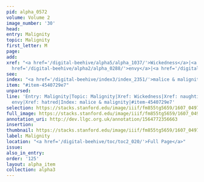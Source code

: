 ```yaml
---
pid: alpha_0572
volume: Volume 2
image_number: '30'
head:
entry: Malignity
topic: Malignity
first_letter: M
page:
add:
xref: "<a href='/digital-beehive/alpha5/alpha_1037/'>Wickedness</a>|<a href='/digital-beehive/alpha3/alpha_0637/'>naughtiness</a>|<a
  href='/digital-beehive/alpha2/alpha_0288/'>envy</a>|<a href='/digital-beehive/alpha2/alpha_0404/'>hatred</a>"
see:
index: "<a href='/digital-beehive/index3/index_2351/'>malice & malignity</a>"
item: "#item-4540729e7"
unparsed:
line: 'Entry: Malignity|Topic: Malignity|Xref: Wickedness|Xref: naughtiness|Xref:
  envy|Xref: hatred|Index: malice & malignity|#item-4540729e7'
selection: https://stacks.stanford.edu/image/iiif/fm855tg5659/1607_0497/750,4522,2993,462/full/0/default.jpg
full_image: https://stacks.stanford.edu/image/iiif/fm855tg5659/1607_0497/full/full/0/default.jpg
annotation_uri: http://dev.llgc.org.uk/annotation/1564772356663
insertion:
thumbnail: https://stacks.stanford.edu/image/iiif/fm855tg5659/1607_0497/750,4522,600,180/250,/0/default.jpg
label: Malignity
location: "<a href='/digital-beehive/toc/toc2_020/'>Full Page</a>"
issue:
also_in_entry:
order: '125'
layout: alpha_item
collection: alpha3
---
```

